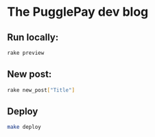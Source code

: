 # The PugglePay dev blog

## Run locally:

``` sh
rake preview
```

## New post:

``` sh
rake new_post["Title"]
```

## Deploy

``` sh
make deploy
```
